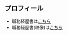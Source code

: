 ## プロフィール
- 職務経歴書は[こちら](https://github.com/kmmm99/resume/wiki/%E8%81%B7%E5%8B%99%E7%B5%8C%E6%AD%B4%E6%9B%B8)
- 職務経歴書(映像)は[こちら](https://github.com/kmmm99/resume/wiki/%E8%81%B7%E5%8B%99%E7%B5%8C%E6%AD%B4%E6%9B%B8%E6%98%A0%E5%83%8F)
<!--
**kmmm99/kmmm99** is a ✨ _special_ ✨ repository because its `README.md` (this file) appears on your GitHub profile.

Here are some ideas to get you started:

- 🔭 I’m currently working on ...
- 🌱 I’m currently learning ...
- 👯 I’m looking to collaborate on ...
- 🤔 I’m looking for help with ...
- 💬 Ask me about ...
- 📫 How to reach me: ...
- 😄 Pronouns: ...
- ⚡ Fun fact: ...
-->
